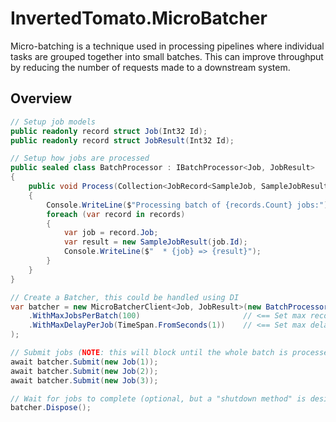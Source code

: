 # InvertedTomato.MicroBatcher
Micro-batching is a technique used in processing pipelines where individual tasks are grouped
together into small batches. This can improve throughput by reducing the number of requests made
to a downstream system.

## Overview
```c#
// Setup job models
public readonly record struct Job(Int32 Id);
public readonly record struct JobResult(Int32 Id);

// Setup how jobs are processed
public sealed class BatchProcessor : IBatchProcessor<Job, JobResult>
{
    public void Process(Collection<JobRecord<SampleJob, SampleJobResult>> records)
    {
        Console.WriteLine($"Processing batch of {records.Count} jobs:");
        foreach (var record in records)
        {
            var job = record.Job;
            var result = new SampleJobResult(job.Id);
            Console.WriteLine($"  * {job} => {result}");
        }
    }
}

// Create a Batcher, this could be handled using DI
var batcher = new MicroBatcherClient<Job, JobResult>(new BatchProcessor(), opts => opts
    .WithMaxJobsPerBatch(100)                       // <== Set max records per batch.
    .WithMaxDelayPerJob(TimeSpan.FromSeconds(1))    // <== Set max delay for processing job
);

// Submit jobs (NOTE: this will block until the whole batch is processed, so keep the configured maxs above in mind)
await batcher.Submit(new Job(1));
await batcher.Submit(new Job(2));
await batcher.Submit(new Job(3));

// Wait for jobs to complete (optional, but a "shutdown method" is desired)
batcher.Dispose();
```